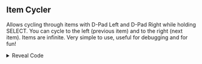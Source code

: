 ## Item Cycler

Allows cycling through items with D-Pad Left and D-Pad Right while holding SELECT. You can cycle to the left (previous item) and to the right (next item). Items are infinite. Very simple to use, useful for debugging and for fun!

<details>
<summary>Reveal Code</summary>

"Item Box" item from Battle is included in the cycle only in Battle mode. If you want it in the cycle outside of Battle, use "Battle Item Box Item in Race (Anti Crash)" code and change 13A03010 to 13A03011

If you don't want to make the item infinite, replace 0A000014 with 00000000 - You will cycle through items but it will disappear once used, allowing you to obtain items from boxes normally. Pressing the cycle button again will give you the hacked item back

```armv7
020BAB7C EBFD1824
E2000C14 00000088
E5930000 E92D400F
E2800030 E5901000
E3510013 E5901024
0A000014 E59F2058
E5922000 E3120701
0A000012 E3120020
12411001 E3120010
12811001 E59F303C
E5933000 E5933008
E3530002 03A03011
13A03010 E3510000
B1A01003 E1510003
C3A01000 E5801024
E3120030 0A000001
E59F200C E12FFF32
E8BD800F 021758E8
021759A0 020F47E4
```
</details>